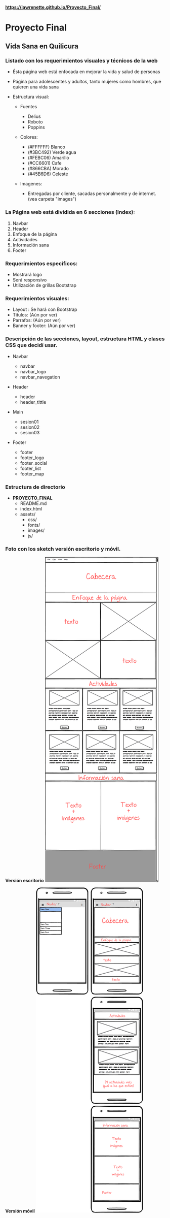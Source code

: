 #### https://lawrenette.github.io/Proyecto_Final/
# Proyecto Final
## Vida Sana en Quilicura

### Listado con los requerimientos visuales y técnicos de la web
- Ésta página web está enfocada en mejorar la vida y salud de personas
- Página para adolescentes y adultos, tanto mujeres como hombres, que quieren una vida sana

- Estructura visual:
	- Fuentes
		- Delius
		- Roboto
		- Poppins

	- Colores:
		- (#FFFFFF) Blanco
		- (#3BC492) Verde agua
		- (#FEBC06) Amarillo
		- (#CC6601) Cafe
		- (#866CBA) Morado
		- (#45B6D6) Celeste

	- Imagenes:
		- Entregadas por cliente, sacadas personalmente y de internet. (vea carpeta "images")


### La Página web está dividida en 6 secciones (Index):

1. Navbar
2. Header
3. Enfoque de la página
4. Actividades
5. Información sana
6. Footer

### Requerimientos específicos:

- Mostrará logo
- Será responsivo
- Utilización de grillas Bootstrap

### Requerimientos visuales:

- Layout : Se hará con Bootstrap
- Titulos: (Aún por ver)
- Parrafos: (Aún por ver)
- Banner y footer: (Aún por ver)

### Descripción de las secciones, layout, estructura HTML y clases CSS que decidí usar.

- Navbar
	- navbar
	- navbar_logo
	- navbar_navegation

- Header
	- header
	- header_tittle

- Main
	- sesion01
	- sesion02
	- sesion03

- Footer
	- footer
	- footer_logo
	- footer_social
	- footer_list
	- footer_map

### Estructura de directorio

- **PROYECTO_FINAL**
	- README.md
	- index.html
	- assets/
		- css/
		- fonts/
		- images/
		- js/
                 
### Foto con los sketch versión escritorio y móvil.

**Versión escritorio**
![Pagina web](assets/images/imagen01.png)

**Versión móvil**
![Pagina web](assets/images/imagen02.png)